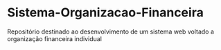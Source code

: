 # Sistema-Organizacao-Financeira
Repositório destinado ao desenvolvimento de um sistema web voltado a organização financeira individual

